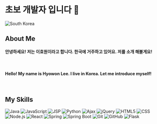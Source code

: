 # 초보 개발자 입니다 👋
![South Korea](https://img.shields.io/badge/Located%20in-South%20Korea-blue)

## About Me
#### 안녕하세요! 저는 이효원이라고 합니다. 한국에 거주하고 있어요. 저를 소개 해볼게요!
<br/>

####  Hello! My name is Hyowon Lee. I live in Korea. Let me introduce myself!
<br/>

## My Skills

![Java](https://img.shields.io/badge/Java-red)
![JavaScript](https://img.shields.io/badge/JavaScript-yellow)
![JSP](https://img.shields.io/badge/JSP-orange)
![Python](https://img.shields.io/badge/Python-blue)
![Ajax](https://img.shields.io/badge/Ajax-green)
![jQuery](https://img.shields.io/badge/jQuery-blueviolet)
![HTML5](https://img.shields.io/badge/HTML5-orange)
![CSS](https://img.shields.io/badge/CSS-blue)
![Node.js](https://img.shields.io/badge/Node.js-success)
![React](https://img.shields.io/badge/React-success)
![Spring](https://img.shields.io/badge/Spring-success)
![Spring Boot](https://img.shields.io/badge/Spring%20Boot-success)
![Git](https://img.shields.io/badge/Git-green)
![GitHub](https://img.shields.io/badge/GitHub-green)
![Flask](https://img.shields.io/badge/Flask-success)

